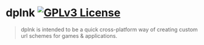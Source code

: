 # dplnk [![GPLv3 License](https://img.shields.io/badge/License-GPL%20v3-yellow.svg)](https://choosealicense.com/licenses/gpl-3.0/)

> dplnk is intended to be a quick cross-platform way of creating custom url schemes for games & applications.
